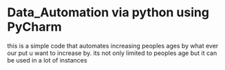 # Data_Automation via python using PyCharm
this is a simple code that automates increasing peoples ages by what ever our put u want to increase by. its not only limited to peoples age but it can be used in a lot of instances

